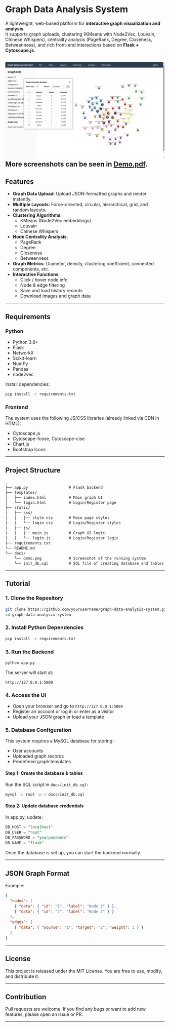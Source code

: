 # Graph Data Analysis System

A lightweight, web-based platform for **interactive graph visualization and analysis**.  
It supports graph uploads, clustering (KMeans with Node2Vec, Louvain, Chinese Whispers), centrality analysis (PageRank, Degree, Closeness, Betweenness), and rich front-end interactions based on **Flask + Cytoscape.js**.

![Demo Screenshot](docs/centrality.png)
More screenshots can be seen in [Demo.pdf](docs/demo.pdf).
---

## Features

- **Graph Data Upload**: Upload JSON-formatted graphs and render instantly.
- **Multiple Layouts**: Force-directed, circular, hierarchical, grid, and random layouts.
- **Clustering Algorithms**:
  - KMeans (Node2Vec embeddings)
  - Louvain
  - Chinese Whispers
- **Node Centrality Analysis**:
  - PageRank
  - Degree
  - Closeness
  - Betweenness
- **Graph Metrics**: Diameter, density, clustering coefficient, connected components, etc.
- **Interactive Functions**:
  - Click / hover node info
  - Node & edge filtering
  - Save and load history records
  - Download images and graph data

---

## Requirements

### Python
- Python 3.8+
- Flask
- NetworkX
- Scikit-learn
- NumPy
- Pandas
- node2vec

Install dependencies:
```bash
pip install -r requirements.txt
````

### Frontend

The system uses the following JS/CSS libraries (already linked via CDN in HTML):

* Cytoscape.js
* Cytoscape-fcose, Cytoscape-cise
* Chart.js
* Bootstrap Icons

---

## Project Structure

```
.
├── app.py                  # Flask backend
├── templates/
│   ├── index.html          # Main graph UI
│   └── login.html          # Login/Register page
├── static/
│   ├── css/
│   │   ├── style.css       # Main page styles
│   │   └── login.css       # Login/Register styles
│   ├── js/
│   │   ├── main.js         # Graph UI logic
│   │   └── login.js        # Login/Register logic
├── requirements.txt
└── README.md
└── docs/
    └── demo.png            # Screenshot of the running system
    └── init_db.sql         # SQL file of creating database and tables
```

---

## Tutorial

### 1. Clone the Repository

```bash
git clone https://github.com/yourusername/graph-data-analysis-system.git
cd graph-data-analysis-system
```

### 2. Install Python Dependencies

```bash
pip install -r requirements.txt
```

### 3. Run the Backend

```bash
python app.py
```

The server will start at:

```
http://127.0.0.1:5000
```

### 4. Access the UI

* Open your browser and go to `http://127.0.0.1:5000`
* Register an account or log in or enter as a visitor
* Upload your JSON graph or load a template

### 5. Database Configuration
This system requires a MySQL database for storing:
- User accounts
- Uploaded graph records
- Predefined graph templates

#### Step 1: Create the database & tables
Run the SQL script in `docs/init_db.sql`:
```bash
mysql -u root -p < docs/init_db.sql
```

#### Step 2: Update database credentials
In app.py, update:
```SQL
DB_HOST = "localhost"
DB_USER = "root"
DB_PASSWORD = "yourpassword"
DB_NAME = "flask"
```
Once the database is set up, you can start the backend normally.


---
## JSON Graph Format

Example:

```json
{
  "nodes": [
    { "data": { "id": "1", "label": "Node 1" } },
    { "data": { "id": "2", "label": "Node 2" } }
  ],
  "edges": [
    { "data": { "source": "1", "target": "2", "weight": 1 } }
  ]
}
```

---

## License

This project is released under the MIT License. You are free to use, modify, and distribute it.

---

## Contribution

Pull requests are welcome. If you find any bugs or want to add new features, please open an issue or PR.

---



